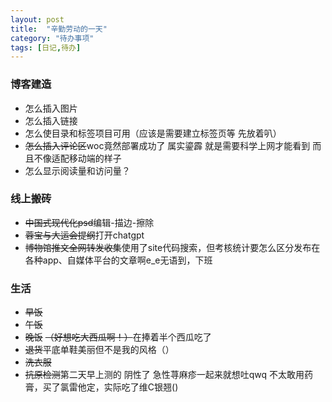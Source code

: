 ```yaml
---
layout: post
title:  "辛勤劳动的一天"
category: "待办事项"
tags: [日记,待办]
---
```


### 博客建造
- 怎么插入图片
- 怎么插入链接
- 怎么使目录和标签项目可用（应该是需要建立标签页等 先放着叭）
- ~~怎么插入评论区~~woc竟然部署成功了 属实鎏霹 就是需要科学上网才能看到 而且不像适配移动端的样子
- 怎么显示阅读量和访问量？

### 线上搬砖
- ~~中国式现代化psd~~编辑-描边-擦除
- ~~蓉宝与大运会提纲~~打开chatgpt
- ~~博物馆推文全网转发收集~~使用了site代码搜索，但考核统计要怎么区分发布在各种app、自媒体平台的文章啊e_e无语到，下班

### 生活
- ~~早饭~~
- ~~午饭~~
- ~~晚饭~~
~~（好想吃大西瓜啊！）~~在捧着半个西瓜吃了
- ~~退货~~平底单鞋美丽但不是我的风格（）
- ~~洗衣服~~
- ~~抗原检测~~第二天早上测的 阴性了
急性荨麻疹一起来就想吐qwq 不太敢用药膏，买了氯雷他定，实际吃了维C银翘()


